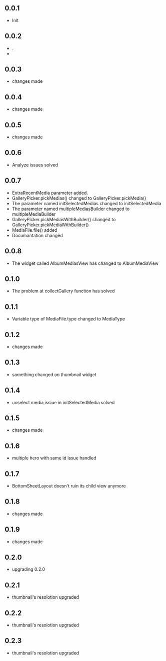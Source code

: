 ## 0.0.1

* Init

## 0.0.2

* .
* 
## 0.0.3

* changes made


## 0.0.4

* changes made


## 0.0.5

* changes made

## 0.0.6

* Analyze issues solved

## 0.0.7

* ExtraRecentMedia parameter added.
* GalleryPicker.pickMedias() changed to GalleryPicker.pickMedia()
* The parameter named initSelectedMedias changed to initSelectedMedia
* The parameter named multipleMediasBuilder changed to multipleMediaBuilder
* GalleryPicker.pickMediasWithBuilder() changed to GalleryPicker.pickMediaWithBuilder()
* MediaFile.file() added
* Documantation changed
  
## 0.0.8

* The widget called AlbumMediasView has changed to AlbumMediaView

## 0.1.0

* The problem at collectGallery function has solved
  
## 0.1.1

* Variable type of MediaFile.type changed to MediaType

## 0.1.2

* changes made

## 0.1.3

* something changed on thumbnail widget
  

## 0.1.4

* unselect media issiue in initSelectedMedia solved

## 0.1.5

* changes made

## 0.1.6

* multiple hero with same id issue handled

## 0.1.7

* BottomSheetLayout doesn't ruin its child view anymore

## 0.1.8

* changes made

## 0.1.9

* changes made

## 0.2.0

* upgrading 0.2.0

## 0.2.1

* thumbnail's resolotion upgraded

## 0.2.2

* thumbnail's resolotion upgraded

## 0.2.3

* thumbnail's resolotion upgraded